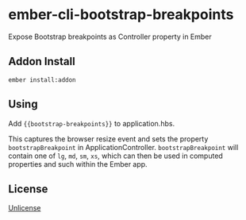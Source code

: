 # ember-cli-bootstrap-breakpoints

Expose Bootstrap breakpoints as Controller property in Ember

## Addon Install

    ember install:addon

## Using

Add `{{bootstrap-breakpoints}}` to application.hbs.

This captures the browser resize event and sets the property `bootstrapBreakpoint` in ApplicationController. `bootstrapBreakpoint` will contain one of `lg`, `md`, `sm`, `xs`, which can then be used in computed properties and such within the Ember app.

## License
[Unlicense](http://unlicense.org/)
